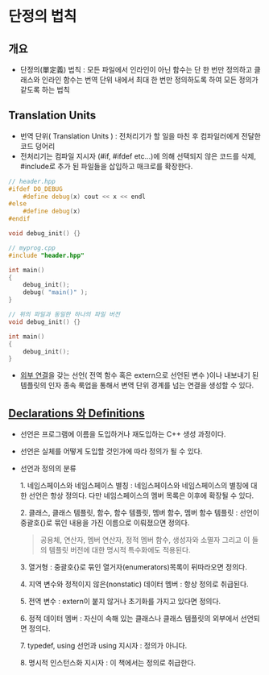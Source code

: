 # 단정의 법칙
## 개요
- 단정의(單定義) 법칙 : 모든 파일에서 인라인이 아닌 함수는 단 한 번만 정의하고 클래스와 인라인 함수는 번역 단위 내에서 최대 한 번만 정의하도록 하여 모든 정의가 같도록 하는 법칙

## Translation Units
- 번역 단위( Translation Units ) : 전처리기가 할 일을 마친 후 컴파일러에게 전달한 코드 덩어리
- 전처리기는 컴파일 지시자 (#if, #ifdef etc...)에 의해 선택되지 않은 코드를 삭제, #include로 추가 된 파일들을 삽입하고 매크로를 확장한다.
```c++
// header.hpp
#ifdef DO_DEBUG
    #define debug(x) cout << x << endl
#else
    #define debug(x)
#endif

void debug_init() {}

// myprog.cpp
#include "header.hpp"

int main()
{
    debug_init();
    debug( "main()" );
}

// 위의 파일과 동일한 하나의 파일 버전
void debug_init() {}

int main()
{
    debug_init();
}
```
- [외부 연결](https://github.com/xtozero/Study/blob/master/C%2B%2BTemplates/01_BasicTemplateTerminology.md#Linkage)을 갖는 선언( 전역 함수 혹은 extern으로 선언된 변수 )이나 내보내기 된 템플릿의 인자 종속 룩업을 통해서 변역 단위 경계를 넘는 연결을 생성할 수 있다.

## [Declarations 와 Definitions](https://github.com/xtozero/Study/blob/master/C%2B%2BTemplates/01_BasicTemplateTerminology.md#declarations-와-definitions)
- 선언은 프로그램에 이름을 도입하거나 재도입하는 C++ 생성 과정이다.
- 선언은 실체를 어떻게 도입할 것인가에 따라 정의가 될 수 있다.
- 선언과 정의의 분류
    
    1\. 네임스페이스와 네임스페이스 별칭 : 네임스페이스와 네임스페이스의 별칭에 대한 선언은 항상 정의다. 다만 네임스페이스의 멤버 목록은 이후에 확장될 수 있다.
    
    2\. 클래스, 클래스 템플릿, 함수, 함수 템플릿, 멤버 함수, 멤버 함수 템플릿 : 선언이 중괄호{}로 묶인 내용을 가진 이름으로 이뤄졌으면 정의다.  
    > 공용체, 연산자, 멤버 연산자, 정적 멤버 함수, 생성자와 소멸자 그리고 이 들의 템플릿 버전에 대한 명시적 특수화에도 적용된다.

    3\. 열거형 : 중괄호{}로 묶인 열거자(enumerators)목록이 뒤따라오면 정의다.

    4\. 지역 변수와 정적이지 않은(nonstatic) 데이터 멤버 : 항상 정의로 취급된다.

    5\. 전역 변수 : extern이 붙지 않거나 초기화를 가지고 있다면 정의다.

    6\. 정적 데이터 멤버 : 자신이 속해 있는 클래스나 클래스 템플릿의 외부에서 선언되면 정의다.

    7\. typedef, using 선언과 using 지시자 : 정의가 아니다.

    8\. 명시적 인스턴스화 지시자 : 이 책에서는 정의로 취급한다.